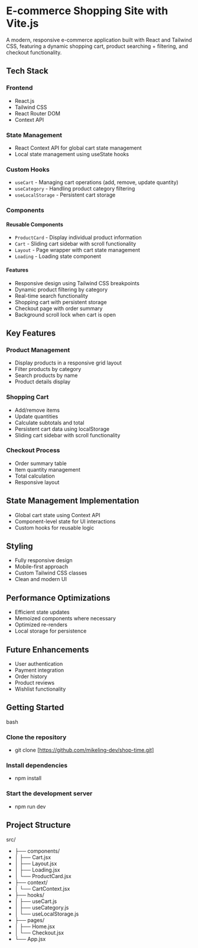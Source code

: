 # E-commerce Shopping Site with Vite.js

A modern, responsive e-commerce application built with React and Tailwind CSS, featuring a dynamic shopping cart, product searching + filtering, and checkout functionality.

## Tech Stack

### Frontend

- React.js
- Tailwind CSS
- React Router DOM
- Context API

### State Management

- React Context API for global cart state management
- Local state management using useState hooks

### Custom Hooks

- `useCart` - Managing cart operations (add, remove, update quantity)
- `useCategory` - Handling product category filtering
- `useLocalStorage` - Persistent cart storage

### Components

#### Reusable Components

- `ProductCard` - Display individual product information
- `Cart` - Sliding cart sidebar with scroll functionality
- `Layout` - Page wrapper with cart state management
- `Loading` - Loading state component

#### Features

- Responsive design using Tailwind CSS breakpoints
- Dynamic product filtering by category
- Real-time search functionality
- Shopping cart with persistent storage
- Checkout page with order summary
- Background scroll lock when cart is open

## Key Features

### Product Management

- Display products in a responsive grid layout
- Filter products by category
- Search products by name
- Product details display

### Shopping Cart

- Add/remove items
- Update quantities
- Calculate subtotals and total
- Persistent cart data using localStorage
- Sliding cart sidebar with scroll functionality

### Checkout Process

- Order summary table
- Item quantity management
- Total calculation
- Responsive layout

## State Management Implementation

- Global cart state using Context API
- Component-level state for UI interactions
- Custom hooks for reusable logic

## Styling

- Fully responsive design
- Mobile-first approach
- Custom Tailwind CSS classes
- Clean and modern UI

## Performance Optimizations

- Efficient state updates
- Memoized components where necessary
- Optimized re-renders
- Local storage for persistence

## Future Enhancements

- User authentication
- Payment integration
- Order history
- Product reviews
- Wishlist functionality

## Getting Started

bash

### Clone the repository

- git clone [https://github.com/mikeling-dev/shop-time.git]

### Install dependencies

- npm install

### Start the development server

- npm run dev

## Project Structure

src/

- ├── components/
- │ ├── Cart.jsx
- │ ├── Layout.jsx
- │ ├── Loading.jsx
- │ └── ProductCard.jsx
- ├── context/
- │ └── CartContext.jsx
- ├── hooks/
- │ ├── useCart.js
- │ ├── useCategory.js
- │ └── useLocalStorage.js
- ├── pages/
- │ ├── Home.jsx
- │ └── Checkout.jsx
- └── App.jsx
